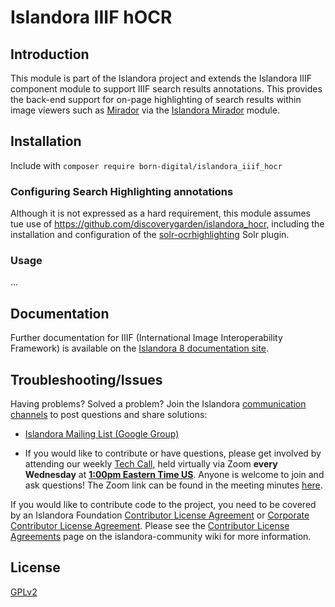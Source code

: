 # Islandora IIIF hOCR

## Introduction

This module is part of the Islandora project and extends the Islandora IIIF component module
to support IIIF search results annotations. This provides the back-end support for
on-page highlighting of search results within image viewers such as [Mirador](https://github.com/ProjectMirador/mirador)
via the [Islandora Mirador](https://github.com/islandora/islandora_mirador) module.

## Installation

Include with `composer require born-digital/islandora_iiif_hocr`

### Configuring Search Highlighting annotations

Although it is not expressed as a hard requirement, this module assumes tue use of https://github.com/discoverygarden/islandora_hocr, including the installation and configuration of the [solr-ocrhighlighting](https://github.com/dbmdz/solr-ocrhighlighting) Solr plugin.

### Usage

...

## Documentation

Further documentation for IIIF (International Image Interoperability Framework) is available on the [Islandora 8 documentation site](https://islandora.github.io/documentation/user-documentation/iiif/).

## Troubleshooting/Issues

Having problems? Solved a problem? Join the Islandora [communication channels](https://www.islandora.ca/community#channels-of-communication) to post questions and share solutions:

* [Islandora Mailing List (Google Group)](https://groups.google.com/g/islandora)


* If you would like to contribute or have questions, please get involved by attending our weekly [Tech Call](https://github.com/Islandora/islandora-community/wiki/Weekly-Open-Tech-Call), held virtually via Zoom **every Wednesday** at [**1:00pm Eastern Time US**](https://dateful.com/convert/est-edt-eastern-time?t=13). Anyone is welcome to join and ask questions! The Zoom link can be found in the meeting minutes [here](https://github.com/Islandora/islandora-community/wiki/Weekly-Open-Tech-Call).

If you would like to contribute code to the project, you need to be covered by an Islandora Foundation [Contributor License Agreement](https://github.com/Islandora/islandora-community/wiki/Onboarding-Checklist#contributor-license-agreements) or [Corporate Contributor License Agreement](https://github.com/Islandora/islandora-community/wiki/Onboarding-Checklist#contributor-license-agreements). Please see the [Contributor License Agreements](https://github.com/Islandora/islandora-community/wiki/Contributor-License-Agreements) page on the islandora-community wiki for more information.


## License

[GPLv2](http://www.gnu.org/licenses/gpl-2.0.txt)
